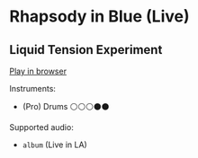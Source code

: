 # Rhapsody in Blue \(Live\)

## Liquid Tension Experiment


[Play in browser](http://pages.cs.wisc.edu/~tolly/customs/liquid-tension-experiment/rhapsody-in-blue)

Instruments:

  * (Pro) Drums ⚪️⚪️⚪️⚫️⚫️

Supported audio:

  * `album` (Live in LA)

